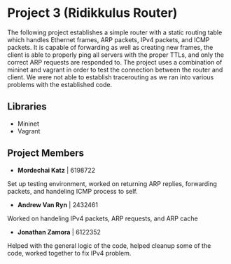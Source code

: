 Project 3 (Ridikkulus Router)
=============================

The following project establishes a simple router with a static routing table which handles Ethernet frames, ARP packets, IPv4 packets, and ICMP packets. It is capable of forwarding as well as creating new frames, the client is able to properly ping all servers with the proper TTLs, and only the correct ARP requests are responded to. The project uses a combination of mininet and vagrant in order to test the connection between the router and client.
We were not able to establish tracerouting as we ran into various problems with the established code.

## Libraries
- Mininet
- Vagrant

## Project Members
- **Mordechai Katz** | 6198722

Set up testing environment, worked on returning ARP replies, forwarding packets, and handeling ICMP process to self. 
- **Andrew Van Ryn** | 2432461

Worked on handeling IPv4 packets, ARP requests, and ARP cache
- **Jonathan Zamora** | 6122352

Helped with the general logic of the code, helped cleanup some of the code, worked together to fix IPv4 problem.
